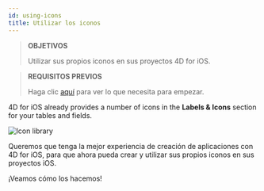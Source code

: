 ```yaml
---
id: using-icons
title: Utilizar los iconos
---
```


> **OBJETIVOS**
> 
> Utilizar sus propios iconos en sus proyectos 4D for iOS.


> **REQUISITOS PREVIOS**
> 
> Haga clic [aquí](prerequisites.html) para ver lo que necesita para empezar.


4D for iOS already provides a number of icons in the **Labels & Icons** section for your tables and fields.

![Icon library](assets/en/custom-icons/icon-library.png)

Queremos que tenga la mejor experiencia de creación de aplicaciones con 4D for iOS, para que ahora pueda crear y utilizar sus propios iconos en sus proyectos iOS.

¡Veamos cómo los hacemos!